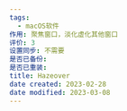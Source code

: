 ```yaml
---
tags:
  - macOS软件
作用: 聚焦窗口，淡化虚化其他窗口
评价: 3
设置同步: 不需要
是否已备份:
是否已重装:
title: Hazeover
date created: 2023-02-28
date modified: 2023-03-08
---
```

